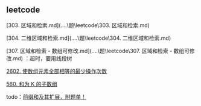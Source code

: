 ## leetcode

[303. 区域和检索.md](..\..\题\leetcode\303. 区域和检索.md) 

[304. 二维区域和检索.md](..\..\题\leetcode\304. 二维区域和检索.md) 

[307. 区域和检索 - 数组可修改.md](..\..\题\leetcode\307. 区域和检索 - 数组可修改.md) ：超时，要用线段树



[2602. 使数组元素全部相等的最少操作次数](../../leetcode/2602.%20使数组元素全部相等的最少操作次数.md)

[560. 和为 K 的子数组](../../leetcode/560.%20和为K的子数组.md)





todo：[前缀和及其扩展，附题单！](https://leetcode.cn/problems/range-sum-query-immutable/solutions/2693498/qian-zhui-he-ji-qi-kuo-zhan-fu-ti-dan-py-vaar/)

